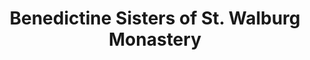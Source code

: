 ---
layout: repo
title: "Benedictine Sisters of St. Walburg Monastery"
id: 18358
permalink: repos/18358/
---